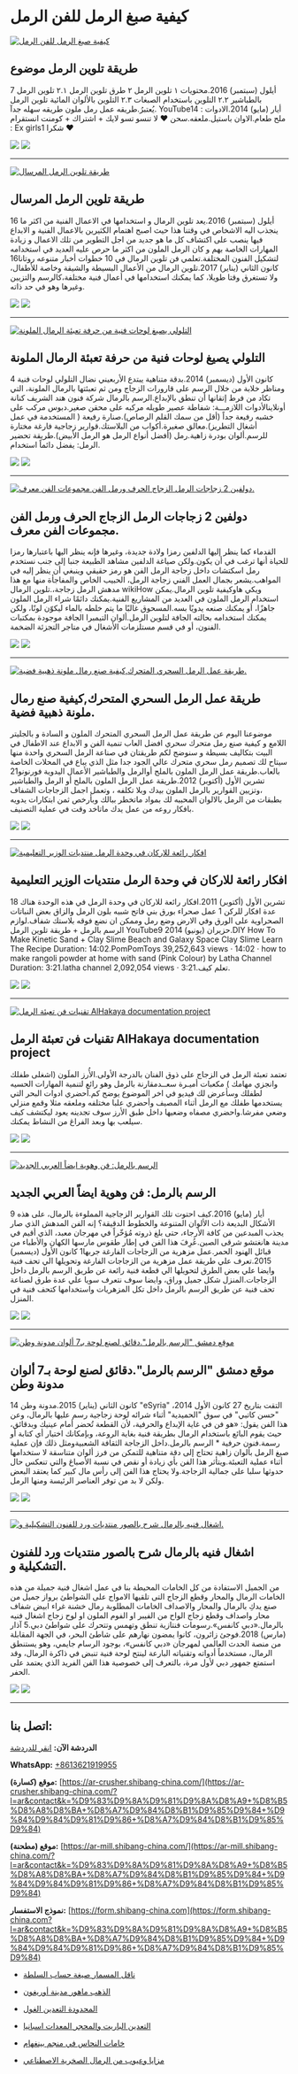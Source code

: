 # كيفية صبغ الرمل للفن الرمل

<a href="https://swt.shibang-china.com/?l=ar&img&k=%D9%83%D9%8A%D9%81%D9%8A%D8%A9+%D8%B5%D8%A8%D8%BA+%D8%A7%D9%84%D8%B1%D9%85%D9%84+%D9%84%D9%84%D9%81%D9%86+%D8%A7%D9%84%D8%B1%D9%85%D9%84" target="_blank">![كيفية صبغ الرمل للفن الرمل](http://static.shibang-china.com/all-800x300/689.jpg)</a>

## طريقة تلوين الرمل موضوع
7 أيلول (سبتمبر) 2016.محتويات ١ تلوين الرمل ٢ طرق تلوين الرمل ٢.١ تلوين الرمل بالطباشير ٢.٢ التلوين باستخدام الصبغات ٢.٣ التلوين بالألوان المائية تلوين الرمل يُعتبرُ.طريقه عمل رمل ملون طريقه سهله جدآ. YouTube14 أيار (مايو) 2014.الادوات : ملح طعام.الاوان باستيل.ملعقه.سحن ❤ لا تنسو تسو لايك + اشتراك + كومنت انستقرام : Ex girls1 شكرا ❤️


<a href="https://whatsapp.shibangsoft.com/WhatsApp.php" target="_blank" title="WhatsApp">![](http://static.shibang-china.com/icon/whatsapp.png)</a> <a href="https://swt.shibang-china.com/?l=ar&icon&k=%D9%83%D9%8A%D9%81%D9%8A%D8%A9+%D8%B5%D8%A8%D8%BA+%D8%A7%D9%84%D8%B1%D9%85%D9%84+%D9%84%D9%84%D9%81%D9%86+%D8%A7%D9%84%D8%B1%D9%85%D9%84" target="_blank">![](http://static.shibang-china.com/icon/chat-ar.png)</a>

---

<a href="https://swt.shibang-china.com/?l=ar&img&k=%D9%83%D9%8A%D9%81%D9%8A%D8%A9+%D8%B5%D8%A8%D8%BA+%D8%A7%D9%84%D8%B1%D9%85%D9%84+%D9%84%D9%84%D9%81%D9%86+%D8%A7%D9%84%D8%B1%D9%85%D9%84" target="_blank">![طريقة تلوين الرمل المرسال](http://static.shibang-china.com/all-800x300/1122.jpg)</a>

## طريقة تلوين الرمل المرسال
16 أيلول (سبتمبر) 2016.يعد تلوين الرمال و استخدامها في الاعمال الفنية من اكثر ما ينجذب اليه الاشخاص في وقتنا هذا حيث اصبح اهتمام الكثيرين بالاعمال الفنية و الابداع فيها ينصب على اكتشاف كل ما هو جديد من اجل التطوير من تلك الاعمال و زيادة المهارات الخاصة بهم و كان الرمل الملون من اكثر ما حرص عليه العديد في استخدامه لتشكيل الفنون المختلفة.تعلمي فن تلوين الرمال في 10 خطوات أخبار متنوعه روتانا16 كانون الثاني (يناير) 2017.تلوين الرمال من الأعمال البسيطة والشيقة وخاصة للأطفال، ولا تستغرق وقتا طويلا، كما يمكنك استخدامها في أعمال فنية مختلفة،كالرسم والتزيين وغيرها وهو في حد ذاته.


<a href="https://whatsapp.shibangsoft.com/WhatsApp.php" target="_blank" title="WhatsApp">![](http://static.shibang-china.com/icon/whatsapp.png)</a> <a href="https://swt.shibang-china.com/?l=ar&icon&k=%D9%83%D9%8A%D9%81%D9%8A%D8%A9+%D8%B5%D8%A8%D8%BA+%D8%A7%D9%84%D8%B1%D9%85%D9%84+%D9%84%D9%84%D9%81%D9%86+%D8%A7%D9%84%D8%B1%D9%85%D9%84" target="_blank">![](http://static.shibang-china.com/icon/chat-ar.png)</a>

---

<a href="https://swt.shibang-china.com/?l=ar&img&k=%D9%83%D9%8A%D9%81%D9%8A%D8%A9+%D8%B5%D8%A8%D8%BA+%D8%A7%D9%84%D8%B1%D9%85%D9%84+%D9%84%D9%84%D9%81%D9%86+%D8%A7%D9%84%D8%B1%D9%85%D9%84" target="_blank">![التلولي يصيغ لوحات فنية من حرفة تعبئة الرمال الملونة](http://static.shibang-china.com/all-800x300/172.jpg)</a>

## التلولي يصيغ لوحات فنية من حرفة تعبئة الرمال الملونة
4 كانون الأول (ديسمبر) 2014.بدقة متناهية يبتدع الأربعيني نضال التلولي لوحات فنية ومناظر خلابة من خلال الرسم على قارورات الزجاج ومن ثم تعبئتها بالرمال الملونة، التي تكاد من فرط إتقانها أن تنطق بالإبداع.الرسم بالرمال شركة فنون هند الشريف كنانة أونلاينالأدوات اللازمـــة: شفاطة عصير طويله مركبه على محقن صغير.دبوس مركب على خشبه رفيعة جداً (أقل من سمك القلم الرصاص).صنارة رفيعة ( المستخدمة في عمل أشغال التطريز).معالق صغيرة.أكواب من البلاستك.قوارير زجاجية فارغة مختارة للرسم.ألوان بودرة زاهية.رمل (أفضل أنواع الرمل هو الرمل الأبيض).طريقة تحضير الرمل: يفضل دائماً استخدام.


<a href="https://whatsapp.shibangsoft.com/WhatsApp.php" target="_blank" title="WhatsApp">![](http://static.shibang-china.com/icon/whatsapp.png)</a> <a href="https://swt.shibang-china.com/?l=ar&icon&k=%D9%83%D9%8A%D9%81%D9%8A%D8%A9+%D8%B5%D8%A8%D8%BA+%D8%A7%D9%84%D8%B1%D9%85%D9%84+%D9%84%D9%84%D9%81%D9%86+%D8%A7%D9%84%D8%B1%D9%85%D9%84" target="_blank">![](http://static.shibang-china.com/icon/chat-ar.png)</a>

---

<a href="https://swt.shibang-china.com/?l=ar&img&k=%D9%83%D9%8A%D9%81%D9%8A%D8%A9+%D8%B5%D8%A8%D8%BA+%D8%A7%D9%84%D8%B1%D9%85%D9%84+%D9%84%D9%84%D9%81%D9%86+%D8%A7%D9%84%D8%B1%D9%85%D9%84" target="_blank">![دولفين 2 زجاجات الرمل الزجاج الحرف ورمل الفن مجموعات الفن معرف.](http://static.shibang-china.com/all-800x300/898.jpg)</a>

## دولفين 2 زجاجات الرمل الزجاج الحرف ورمل الفن مجموعات الفن معرف.
القدماء كما ينظر إليها الدلفين رمزا ولادة جديدة، وغيرها فإنه ينظر اليها باعتبارها رمزا للحياة أنها ترغب في أن يكون.ولكن صياغة الدلفين مشاهد الطبيعة جنبا إلى جنب نستخدم رمل اسكتشات داخل زجاجة الرمل الفن هو رمز حقيقي وينبغي أن ينظر إليه في المواهب.يشعر بجمال العمل الفني زجاجة الرمل، الحبيب الخاص والمفاجأة منها مع هذا مدهش الرمل زجاجة،.تلوين الرمال wikiHow ويكي هاوكيفية تلوين الرمال.يمكن استخدام الرمل الملون في العديد من المشاريع الفنية.يمكنك دائمًا شراء الرمل الملون جاهزًا، أو يمكنك صنعه يدويًا بسه.المسحوق غالبًا ما يتم خلطه بالماء ليكوّن لونًا، ولكن يمكنك استخدامه بحالته الجافة لتلوين الرمل.ألوان التيمبرا الجافة موجودة بمكتبات الفنون، أو في قسم مستلزمات الأشغال في متاجر التجزئة الضخمة.


<a href="https://whatsapp.shibangsoft.com/WhatsApp.php" target="_blank" title="WhatsApp">![](http://static.shibang-china.com/icon/whatsapp.png)</a> <a href="https://swt.shibang-china.com/?l=ar&icon&k=%D9%83%D9%8A%D9%81%D9%8A%D8%A9+%D8%B5%D8%A8%D8%BA+%D8%A7%D9%84%D8%B1%D9%85%D9%84+%D9%84%D9%84%D9%81%D9%86+%D8%A7%D9%84%D8%B1%D9%85%D9%84" target="_blank">![](http://static.shibang-china.com/icon/chat-ar.png)</a>

---

<a href="https://swt.shibang-china.com/?l=ar&img&k=%D9%83%D9%8A%D9%81%D9%8A%D8%A9+%D8%B5%D8%A8%D8%BA+%D8%A7%D9%84%D8%B1%D9%85%D9%84+%D9%84%D9%84%D9%81%D9%86+%D8%A7%D9%84%D8%B1%D9%85%D9%84" target="_blank">![طريقة عمل الرمل السحري المتحرك,كيفية صنع رمال ملونة ذهبية فضية.](http://static.shibang-china.com/all-800x300/1347.jpg)</a>

## طريقة عمل الرمل السحري المتحرك,كيفية صنع رمال ملونة ذهبية فضية.
موضوعنا اليوم عن طريقة عمل الرمل السحري المتحرك الملون و السادة و بالجليتر اللامع و كيفية صنع رمل متحرك سحري افضل العاب تنمية الفن و الابداع عند الاطفال في البيت بتكاليف بسيطة و سنوضج لكم طريقتان في صناعة الرمل السحري واحدة منها سيتاح لك تصميم رمل سحري متحرك عالي الجود جدا مثل الذي يباع في المحلات الخاصة بالعاب.طريقة عمل الرمل الملون بالملح أوالرمل والطباشير الأعمال اليدوية فورنونو21 تشرين الأول (أكتوبر) 2012.طريقة عمل الرمل الملون بالملح أو الرمل والطباشير ،وتزيين القوارير بالرمل الملون بيدك وبلا تكلفه ، وتعمل اجمل الزجاجات الشفاف بطبقات من الرمل بالالوان المحببه لك بمواد ماتخطر ببالك وبأرخص ثمن ابتكارات يدويه بافكار روعه من عمل يدك ماتاخد وقت في عملية التصنيف.


<a href="https://whatsapp.shibangsoft.com/WhatsApp.php" target="_blank" title="WhatsApp">![](http://static.shibang-china.com/icon/whatsapp.png)</a> <a href="https://swt.shibang-china.com/?l=ar&icon&k=%D9%83%D9%8A%D9%81%D9%8A%D8%A9+%D8%B5%D8%A8%D8%BA+%D8%A7%D9%84%D8%B1%D9%85%D9%84+%D9%84%D9%84%D9%81%D9%86+%D8%A7%D9%84%D8%B1%D9%85%D9%84" target="_blank">![](http://static.shibang-china.com/icon/chat-ar.png)</a>

---

<a href="https://swt.shibang-china.com/?l=ar&img&k=%D9%83%D9%8A%D9%81%D9%8A%D8%A9+%D8%B5%D8%A8%D8%BA+%D8%A7%D9%84%D8%B1%D9%85%D9%84+%D9%84%D9%84%D9%81%D9%86+%D8%A7%D9%84%D8%B1%D9%85%D9%84" target="_blank">![افكار رائعة للاركان في وحدة الرمل منتديات الوزير التعليمية](http://static.shibang-china.com/all-800x300/441.jpg)</a>

## افكار رائعة للاركان في وحدة الرمل منتديات الوزير التعليمية
18 تشرين الأول (أكتوبر) 2011.افكار رائعة للاركان في وحدة الرمل في هذه الوحدة هناك عدة افكار للركن 1 عمل صحراء بورق بني فاتح شبيه بلون الرمل والزاق بعض النباتات الصحراوية على الورق وفي الارض وضع رمل وممكن ان نضع فوقه بلاستك شفاف.لوازم الرسم بالرمل + طريقة تلوين الرمل YouTube9 حزيران (يونيو) 2014.DIY How To Make Kinetic Sand + Clay Slime Beach and Galaxy Space Clay Slime Learn The Recipe Duration: 14:02.PomPomToys 39,252,643 views &middot; 14:02 &middot; how to make rangoli powder at home with sand (Pink Colour) by Latha Channel Duration: 3:21.latha channel 2,092,054 views &middot; 3:21.تعلم كيف.


<a href="https://whatsapp.shibangsoft.com/WhatsApp.php" target="_blank" title="WhatsApp">![](http://static.shibang-china.com/icon/whatsapp.png)</a> <a href="https://swt.shibang-china.com/?l=ar&icon&k=%D9%83%D9%8A%D9%81%D9%8A%D8%A9+%D8%B5%D8%A8%D8%BA+%D8%A7%D9%84%D8%B1%D9%85%D9%84+%D9%84%D9%84%D9%81%D9%86+%D8%A7%D9%84%D8%B1%D9%85%D9%84" target="_blank">![](http://static.shibang-china.com/icon/chat-ar.png)</a>

---

<a href="https://swt.shibang-china.com/?l=ar&img&k=%D9%83%D9%8A%D9%81%D9%8A%D8%A9+%D8%B5%D8%A8%D8%BA+%D8%A7%D9%84%D8%B1%D9%85%D9%84+%D9%84%D9%84%D9%81%D9%86+%D8%A7%D9%84%D8%B1%D9%85%D9%84" target="_blank">![تقنيات فن تعبئة الرمل AlHakaya documentation project](http://static.shibang-china.com/all-800x300/1197.jpg)</a>

## تقنيات فن تعبئة الرمل AlHakaya documentation project
تعتمد تعبئة الرمل في الزجاج على ذوق الفنان بالدرجة الأولى.الأُرز الملَون (اشغلى طفلك وانجزي مهامك ) مكعبات أميـرة سعــدمقارنة بالرمل وهو رائع لتنمية المهارات الحسيه لطفلك وسأعرض لك فيديو في اخر الموضوع يوضح كم.أحضري ادوات البحر التي يستخدمها طفلك مع الرمل أثناء المصيف وأحضري علبا مختلفه وملعقه مثلا وقمع منزلي وضعي مفرشا.واحضري مصفاه وضعيها داخل طبق الأرز سوف تجدينه يعود ليكتشف كيف سيلعب بها وبعد الفراغ من النشاط يمكنك.


<a href="https://whatsapp.shibangsoft.com/WhatsApp.php" target="_blank" title="WhatsApp">![](http://static.shibang-china.com/icon/whatsapp.png)</a> <a href="https://swt.shibang-china.com/?l=ar&icon&k=%D9%83%D9%8A%D9%81%D9%8A%D8%A9+%D8%B5%D8%A8%D8%BA+%D8%A7%D9%84%D8%B1%D9%85%D9%84+%D9%84%D9%84%D9%81%D9%86+%D8%A7%D9%84%D8%B1%D9%85%D9%84" target="_blank">![](http://static.shibang-china.com/icon/chat-ar.png)</a>

---

<a href="https://swt.shibang-china.com/?l=ar&img&k=%D9%83%D9%8A%D9%81%D9%8A%D8%A9+%D8%B5%D8%A8%D8%BA+%D8%A7%D9%84%D8%B1%D9%85%D9%84+%D9%84%D9%84%D9%81%D9%86+%D8%A7%D9%84%D8%B1%D9%85%D9%84" target="_blank">![الرسم بالرمل: فن وهوية ايضاً العربي الجديد](http://static.shibang-china.com/all-800x300/148.jpg)</a>

## الرسم بالرمل: فن وهوية ايضاً العربي الجديد
9 أيار (مايو) 2016.كيف احتوت تلك القوارير الزجاجية المملوءة بالرمال، على هذه الأشكال البديعة ذات الألوان المتنوعة والخطوط الدقيقة؟ إنه الفن المدهش الذي صار يجذب المبدعين من كافة الأرجاء، حتى بلغ ذروته مُؤخّراً في مهرجان معبد، الذي أقيم في مدينة هانغتشو شرقى الصين.عُرِفَ هذا الفن في إطار طقوس مارسها الكهان والأطباء من قبائل الهنود الحمر.عمل مزهرية من الزجاجات الفارغة جربها1 كانون الأول (ديسمبر) 2015.تعرف علي طريقة عمل مزهرية من الزجاجات الفارغة وتحويلها الي تحف فنية وايضا علي بعض الطرق لتحويلها الي قطعة فنية رائعة عن طريق الرسم بالرمل داخل الزجاجات.المنزل شكل جميل وراق، وايضا سوف نتعرف سويا علي عدة طرق لصناعة تحف فنية عن طريق الرسم بالرمل داخل تكل المزهريات واستخدامها كتحف فنية في المنزل.


<a href="https://whatsapp.shibangsoft.com/WhatsApp.php" target="_blank" title="WhatsApp">![](http://static.shibang-china.com/icon/whatsapp.png)</a> <a href="https://swt.shibang-china.com/?l=ar&icon&k=%D9%83%D9%8A%D9%81%D9%8A%D8%A9+%D8%B5%D8%A8%D8%BA+%D8%A7%D9%84%D8%B1%D9%85%D9%84+%D9%84%D9%84%D9%81%D9%86+%D8%A7%D9%84%D8%B1%D9%85%D9%84" target="_blank">![](http://static.shibang-china.com/icon/chat-ar.png)</a>

---

<a href="https://swt.shibang-china.com/?l=ar&img&k=%D9%83%D9%8A%D9%81%D9%8A%D8%A9+%D8%B5%D8%A8%D8%BA+%D8%A7%D9%84%D8%B1%D9%85%D9%84+%D9%84%D9%84%D9%81%D9%86+%D8%A7%D9%84%D8%B1%D9%85%D9%84" target="_blank">![موقع دمشق &quot;الرسم بالرمل&quot;.دقائق لصنع لوحة بـ7 ألوان مدونة وطن](http://static.shibang-china.com/all-800x300/808.jpg)</a>

## موقع دمشق &quot;الرسم بالرمل&quot;.دقائق لصنع لوحة بـ7 ألوان مدونة وطن
14 كانون الثاني (يناير) 2015.مدونة وطن &quot;eSyria&quot; التقت بتاريخ 27 كانون الأول 2014، &quot;حسن كاتبي&quot; في سوق &quot;الحميدية&quot; أثناء شرائه لوحة زجاجية رسم عليها بالرمال، وعن هذا الفن يقول: «هو فن في غاية الإبداع والحرفية، لأن القطعة تُحضر أمام عينيك وبدقائق، حيث يقوم البائع باستخدام الرمال بطريقة فنية بغاية الروعة، وبإمكانك اختيار أي كتابة أو رسمة.فنون حرفية * الرسم بالرمل.داخل الزجاجة الثقافة الشعبيةومثل ذلك فإن عملية صبغ الرمل بألوان زاهية تحتاج إلى دقة متناهية للتمكن من فرز ألوان متناسقة لا ستخدامها أثناء عملية التعبئة.ويتأثر هذا الفن بأي زيادة أو نقص في نسبة الأصباغ والتي تنعكس حال حدوثها سلبا على جمالية الزجاجة.ولا يحتاج هذا الفن إلى رأس مال كبير كما يعتقد البعض ولكن لا بد من توفر العناصر الرئيسة ومنها الرمل.


<a href="https://whatsapp.shibangsoft.com/WhatsApp.php" target="_blank" title="WhatsApp">![](http://static.shibang-china.com/icon/whatsapp.png)</a> <a href="https://swt.shibang-china.com/?l=ar&icon&k=%D9%83%D9%8A%D9%81%D9%8A%D8%A9+%D8%B5%D8%A8%D8%BA+%D8%A7%D9%84%D8%B1%D9%85%D9%84+%D9%84%D9%84%D9%81%D9%86+%D8%A7%D9%84%D8%B1%D9%85%D9%84" target="_blank">![](http://static.shibang-china.com/icon/chat-ar.png)</a>

---

<a href="https://swt.shibang-china.com/?l=ar&img&k=%D9%83%D9%8A%D9%81%D9%8A%D8%A9+%D8%B5%D8%A8%D8%BA+%D8%A7%D9%84%D8%B1%D9%85%D9%84+%D9%84%D9%84%D9%81%D9%86+%D8%A7%D9%84%D8%B1%D9%85%D9%84" target="_blank">![اشغال فنيه بالرمال شرح بالصور منتديات ورد للفنون التشكيلية و.](http://static.shibang-china.com/all-800x300/645.jpg)</a>

## اشغال فنيه بالرمال شرح بالصور منتديات ورد للفنون التشكيلية و.
من الجميل الاستفادة من كل الخامات المحيطة بنا في عمل اشغال فنية جميلة من هذه الخامات الرمال والمحار وقطع الزجاج التى تلقيها الامواج على الشواطئ برواز جميل من صنع يدكِ بالرمال والمحار والاصداف الخامات المطلوبة رمال خشنة غراء ابيض شفاف محار واصداف وقطع زجاج الواح من الفيبر او الفوم الملون او لوح زجاج اشغال فنيه بالرمال.«دبي كانفس».رسومات فنتازية تنطق وتهمس وتتحرك على شواطئ دبي.5 آذار (مارس) 2018.فوجئ زائرون، كانوا يمضون نهارهم على شاطئ البحر، في الجهة المقابلة من منصة الحدث العالمي لمهرجان «دبي كانفس»، بوجود الرسام جايمي، وهو يستنطق الرمال، مستخدماً أدواته وتقنياته البارعة لينتح لوحة فنية تنبض في ذاكرة الرمال، وقد استمتع جمهور دبي لأول مرة، بالتعرف إلى خصوصية هذا الفن الفريد الذي يعتمد على الحفر.


<a href="https://whatsapp.shibangsoft.com/WhatsApp.php" target="_blank" title="WhatsApp">![](http://static.shibang-china.com/icon/whatsapp.png)</a> <a href="https://swt.shibang-china.com/?l=ar&icon&k=%D9%83%D9%8A%D9%81%D9%8A%D8%A9+%D8%B5%D8%A8%D8%BA+%D8%A7%D9%84%D8%B1%D9%85%D9%84+%D9%84%D9%84%D9%81%D9%86+%D8%A7%D9%84%D8%B1%D9%85%D9%84" target="_blank">![](http://static.shibang-china.com/icon/chat-ar.png)</a>

---
## اتصل بنا:

**الدردشة الآن:** [انقر للدردشة](https://swt.shibang-china.com?l=ar&contact&k=%D9%83%D9%8A%D9%81%D9%8A%D8%A9+%D8%B5%D8%A8%D8%BA+%D8%A7%D9%84%D8%B1%D9%85%D9%84+%D9%84%D9%84%D9%81%D9%86+%D8%A7%D9%84%D8%B1%D9%85%D9%84)

**WhatsApp:**  [+8613621919955](https://whatsapp.shibangsoft.com/WhatsApp.php)

**موقع (كسارة):** [https://ar-crusher.shibang-china.com/](https://ar-crusher.shibang-china.com/?l=ar&contact&k=%D9%83%D9%8A%D9%81%D9%8A%D8%A9+%D8%B5%D8%A8%D8%BA+%D8%A7%D9%84%D8%B1%D9%85%D9%84+%D9%84%D9%84%D9%81%D9%86+%D8%A7%D9%84%D8%B1%D9%85%D9%84)

**موقع (مطحنة):** [https://ar-mill.shibang-china.com/](https://ar-mill.shibang-china.com/?l=ar&contact&k=%D9%83%D9%8A%D9%81%D9%8A%D8%A9+%D8%B5%D8%A8%D8%BA+%D8%A7%D9%84%D8%B1%D9%85%D9%84+%D9%84%D9%84%D9%81%D9%86+%D8%A7%D9%84%D8%B1%D9%85%D9%84)

**نموذج الاستفسار:** [https://form.shibang-china.com](https://form.shibang-china.com?l=ar&contact&k=%D9%83%D9%8A%D9%81%D9%8A%D8%A9+%D8%B5%D8%A8%D8%BA+%D8%A7%D9%84%D8%B1%D9%85%D9%84+%D9%84%D9%84%D9%81%D9%86+%D8%A7%D9%84%D8%B1%D9%85%D9%84)

* [ناقل المسمار صيغة حساب السلطة](../27/%D9%86%D8%A7%D9%82%D9%84%20%D8%A7%D9%84%D9%85%D8%B3%D9%85%D8%A7%D8%B1%20%D8%B5%D9%8A%D8%BA%D8%A9%20%D8%AD%D8%B3%D8%A7%D8%A8%20%D8%A7%D9%84%D8%B3%D9%84%D8%B7%D8%A9.md)

* [الذهب ماهور مدينة أوريغون](../30/%D8%A7%D9%84%D8%B0%D9%87%D8%A8%20%D9%85%D8%A7%D9%87%D9%88%D8%B1%20%D9%85%D8%AF%D9%8A%D9%86%D8%A9%20%D8%A3%D9%88%D8%B1%D9%8A%D8%BA%D9%88%D9%86.md)

* [المحدودة التعدين الغول](../29/%D8%A7%D9%84%D9%85%D8%AD%D8%AF%D9%88%D8%AF%D8%A9%20%D8%A7%D9%84%D8%AA%D8%B9%D8%AF%D9%8A%D9%86%20%D8%A7%D9%84%D8%BA%D9%88%D9%84.md)

* [التعدين الباريت والمحجر المعدات اسبانيا](../28/%D8%A7%D9%84%D8%AA%D8%B9%D8%AF%D9%8A%D9%86%20%D8%A7%D9%84%D8%A8%D8%A7%D8%B1%D9%8A%D8%AA%20%D9%88%D8%A7%D9%84%D9%85%D8%AD%D8%AC%D8%B1%20%D8%A7%D9%84%D9%85%D8%B9%D8%AF%D8%A7%D8%AA%20%D8%A7%D8%B3%D8%A8%D8%A7%D9%86%D9%8A%D8%A7.md)

* [خامات النحاس في منجم بينغهام](../26/%D8%AE%D8%A7%D9%85%D8%A7%D8%AA%20%D8%A7%D9%84%D9%86%D8%AD%D8%A7%D8%B3%20%D9%81%D9%8A%20%D9%85%D9%86%D8%AC%D9%85%20%D8%A8%D9%8A%D9%86%D8%BA%D9%87%D8%A7%D9%85.md)

* [مزايا وعيوب من الرمال الصخرية الاصطناعي](../28/%D9%85%D8%B2%D8%A7%D9%8A%D8%A7%20%D9%88%D8%B9%D9%8A%D9%88%D8%A8%20%D9%85%D9%86%20%D8%A7%D9%84%D8%B1%D9%85%D8%A7%D9%84%20%D8%A7%D9%84%D8%B5%D8%AE%D8%B1%D9%8A%D8%A9%20%D8%A7%D9%84%D8%A7%D8%B5%D8%B7%D9%86%D8%A7%D8%B9%D9%8A.md)